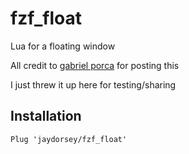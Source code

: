 # fzf_float

Lua for a floating window

All credit to [gabriel porca](https://gabrielpoca.com/2019-11-13-a-bit-more-lua-in-your-vim/) for posting this

I just threw it up here for testing/sharing

## Installation

    Plug 'jaydorsey/fzf_float'
